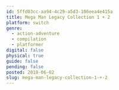 ```yaml
---
id: 5ffd03cc-aa94-4c29-a5d3-108eea4e415a
title: Mega Man Legacy Collection 1 + 2
platform: switch
genre:
  - action-adventure
  - compilation
  - platformer
digital: false
physical: true
guide: false
pending: false
posted: 2018-06-02
slug: mega-man-legacy-collection-1-+-2
---
```

